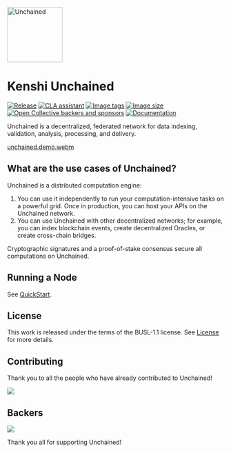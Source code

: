 <img height="128px" src="https://kenshi.io/images/products/unchained.g100.svg" alt="Unchained">

# Kenshi Unchained

[![Release](https://shields.io/github/v/release/kenshitech/unchained)](https://github.com/KenshiTech/unchained/internal/releases)
[![CLA assistant](https://cla-assistant.io/readme/badge/KenshiTech/unchained)](https://cla-assistant.io/KenshiTech/unchained)
[![Image tags](https://ghcrbadge-1-y2886489.deta.app/kenshitech/unchained/tags?color=%2344cc11&ignore=latest&n=1&label=image+tags&trim=)](https://github.com/KenshiTech/unchained/internal/pkgs/container/unchained)
[![Image size](https://ghcrbadge-1-y2886489.deta.app/kenshitech/unchained/size?color=%2344cc11&tag=latest&label=image+size&trim=)](https://github.com/KenshiTech/unchained/internal/pkgs/container/unchained)
[![Open Collective backers and sponsors](https://img.shields.io/opencollective/all/unchained)](https://opencollective.com/unchained)
[![Documentation](https://img.shields.io/badge/Documentation-brightgreen)](https://kenshi.io/docs/unchained)

Unchained is a decentralized, federated network for data indexing, validation, analysis, processing, and delivery.

[unchained.demo.webm](https://github.com/KenshiTech/unchained/internal/assets/4604055/427740a2-799c-42e2-a863-f44cc6e74d46)


## What are the use cases of Unchained?

Unchained is a distributed computation engine:

1. You can use it independently to run your computation-intensive tasks on a powerful grid. Once in production, you can host your APIs on the Unchained network.
2. You can use Unchained with other decentralized networks; for example, you can index blockchain events, create decentralized Oracles, or create cross-chain bridges.

Cryptographic signatures and a proof-of-stake consensus secure all computations on Unchained.


## Running a Node

See [QuickStart](./quickstart.md).

## License

This work is released under the terms of the BUSL-1.1 license.
See [License](./LICENSE) for more details.

## Contributing

Thank you to all the people who have already contributed to Unchained!

<a href="https://github.com/KenshiTech/unchained/internal/graphs/contributors">
  <img src="https://contributors-img.firebaseapp.com/image?repo=KenshiTech/unchained" />
</a>

## Backers

<a href="https://opencollective.com/unchained">
  <img src="https://opencollective.com/unchained/backers.svg?width=890" />
</a>

Thank you all for supporting Unchained!
